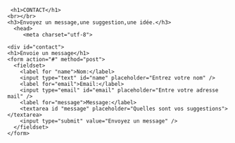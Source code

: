 <html>

    
     <h1>CONTACT</h1>
    <br></br>
    <h3>Envoyez un message,une suggestion,une idée.</h3>
      <head>
         <meta charset="utf-8">

  <meta name="viewport" content="width=device-width">
   <title>replit</title>
  <link href="style.css" rel="stylesheet" type="text/css" />
  <style type="text/css">
html {
  height: 100%;
  width: 100%;
  
}
 
  
}
body,div,h1,formfieldset,input,textarea {
   margin:0;
   padding;0;
   border:0;
   outline :none;
   }
body{
  background: 728eaa;
  background: -moz-linear-gradient(top, #25303c 0%,#728EAA 100%);
   }
  background: -webkit-gradient(linear,left top, left bottom,color-stop(0%,#25303C),color-stop(100%,728EAA));
  font-family: sans-serif;
   }
#contact{ width:430 px;
  margin:60 px auto;
  padding:60px 30px;
 -moz-box-shadow 0px 0 px 0px #444;
  -webkit-box-shadow 0px 0 px 0px #444;
        }
h1{font-size: 35px;
   color:#445668;
   text-transform: uppercase;
   text-align: center;
   margin: 0 0 35 px 0;px 
   text-shadow: 0px 1px 0px #f2f2f2
  }
label{
   float: left;
   clear left;
  margin: 11px 20px 0 0;
  width: :95 0px;
  text-align:right;
  font-size:16 px;
  color:#445668
}

Input  {  width:260 px;
          height:35 px;
          padding:5px 20px 0px 20px;
          margin: 0 0 20px 0;
          background: #5E768D;
          border:1px solid #e1e1e1;
          -moz-border-radius:5px; 
          -webkit-border-radius 0px 1px 0px #f2f2f2;
          -moz-box-shadow 0px 0 px 0px #f2f2f2;
          -webkit-box-shadow 0px 1px 0px #f2f2f2;
          font-family :sans-serif; 
          background: -webkit-gradient(linear,left top,left bottom,color stop (100%,#728EAA));
          font- family :sans-serif;`
          font-size:16 px;
          color:"f2f2f2;
          text-transform :uppercase;
          text-shadow:0px -1 0px #334f71;
        }
  
} 




Input  {  width:260 px;
  height:35 px;
  padding:5px 20px 0px 20px;
  margin: 0 0 20px 0;
  background: #5E768D;
  border:1px solid #e1e1e1;
  -moz-border-radius:5px; 
  -webkit-border-radius 0px 1px 0px #f2f2f2;
  -moz-box-shadow 0px 0 px 0px #f2f2f2;
  -webkit-box-shadow 0px 1px 0px #f2f2f2;
  font-family :sans-serif; 
  background: -webkit-gradient(linear,left top,left bottom,color stop (100%,#728EAA));
  font- family :sans-serif;`
  font-size:16 px;
  color:"f2f2f2;
  text-transform :uppercase;
  text-shadow:0px -1 0px #334f71;
}
input:-webkit-input-placeholder{ color:a1b2c3;
   text-shadow:0px -1px 0px #38505b;
   }
input:-moz-placeholder{ color:#a1b2c3;
text-shadow:0px -1px 0px #38505b;
   }




Textarea   {  width:260 px;
height:170 px;
padding:12px 20px 0px 20px;
margin: 0 0 20px 0;
background: #5E768D;
background: -moz-linear-gradient(top,#546A7F 0%,#5E768D  20%)
background:-webkit-gradient(linear,left top,left bottom,color-stop(20%,#5768D);
border:1px solid #e1e1e1;
border-radius:5px; 
-webkit-border-radius 0px 1px 0px #f2f2f2;
-moz-box-shadow 0px 0 px 0px #f2f2f2;
-webkit-box-shadow 0px 1px 0px #f2f2f2;
font-family :sans-serif;
font-size:16 px;
color:"f2f2f2;
text-transform :uppercase;
text-shadow:0px -1 0px #334f71;
}
textarea:-webkit-input-placeholder{ color:#a1b2c3;
  text-shadow:0px -1px 0px #38506b;}


   textarea:-moz-placeholder{
  color:#a1b2c3;
  text-shadow:0px -1px 0px #38506b;
  }  
Textarea   {  width:260 px;
  height:170 px;
  padding:12px 20px 0px 20px;
  margin: 0 0 20px 0;
  background: #5E768D;
  background: -moz-linear-gradient(top,#546A7F 0%,#5E768D  20%)
  background:-webkit-gradient(linear,left top,left bottom,color-stop(20%,#5768D);
  border:1px solid #e1e1e1;
  border-radius:5px; 
  -webkit-border-radius 0px 1px 0px #f2f2f2;
  -moz-box-shadow 0px 0 px 0px #f2f2f2;
  -webkit-box-shadow 0px 1px 0px #f2f2f2;
  font-family :sans-serif;
  font-size:16 px;
  color:"f2f2f2;
  text-transform :uppercase;
  text-shadow:0px -1 0px #334f71;
  }
 textarea:-webkit-input-placeholder{ color:#a1b2c3;
  text-shadow:0px -1px 0px #38506b;}
textarea:-moz-placeholder{ color:#a1b2c3;
  text-shadow:0px -1px 0px #38506b;}
input:focus,textarea:focus{
  background: -moz-linear-gradient(top,#668099 0%,#728eaa 20%);
}
background: -webkit-gradient -linear(linear, left top,left bottom,color-stop(0%,#668099),color-stop(20%,#728eaa));
}
input[type=submit]{
  width: 185 0px;
  height: 52px;
  float:right;
  padding: 10px 15px;
  margin: 0 15px 0 0;
  -moz-box-shadow:0px 0px 5px #999;
  -webkit-box-shadow:0px 0px 5px #999;
  border:1px solid #556f8c;
  background: -moz-linear-gradient(top,#718DA9 0%,#415D79 100%);
  background: -webkit-gradient(linear,left top ,left bottom,color-stop(0%,718DA9),color-stop(100%,#415D79));
  cursor:pointer;
}
</style>
</head>

    <div id="contact">
    <h1>Envoie un message</h1>
    <form action="#" method="post">
      <fieldset>
        <label for "name">Nom:</label>
        <input type="text" id="name" placeholder="Entrez votre nom" />
        <label for="email">Email:</label>
        <input type="email" id="email" placeholder="Entre votre adresse mail" />
        <label for="message">Message:</label>
        <textarea id "message" placeholder="Quelles sont vos suggestions"></textarea>
        <input type="submit" value="Envoyez un message" />
      </fieldset>
    </form>
  </div>
  </body>
  
     
       
       


               
 

             
  </html>
       
      
      
      
      
     

        
      


